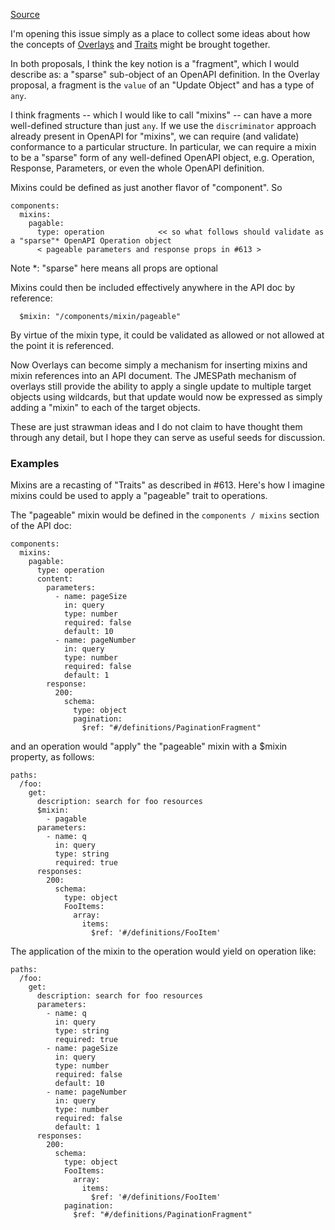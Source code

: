 [Source](https://github.com/OAI/OpenAPI-Specification/issues/1843)


I'm opening this issue simply as a place to collect some ideas about how the concepts of [Overlays](#1722) and [Traits](#613) might be brought together.

In both proposals, I think the key notion is a "fragment", which I would describe as: a "sparse" sub-object of an OpenAPI definition.  In the Overlay proposal, a fragment is the `value` of an "Update Object" and has a type of `any`.

I think fragments -- which I would like to call "mixins" -- can have a more well-defined structure than just `any`.  If we use the `discriminator` approach already present in OpenAPI for "mixins", we can require (and validate) conformance to a particular structure.  In particular, we can require a mixin to be a "sparse" form of any well-defined OpenAPI object, e.g. Operation, Response, Parameters, or even the whole OpenAPI definition.

Mixins could be defined as just another flavor of "component".  So
```
components:
  mixins:
    pagable:
      type: operation            << so what follows should validate as a "sparse"* OpenAPI Operation object 
      < pageable parameters and response props in #613 >
```

Note *: "sparse" here means all props are optional

Mixins could then be included effectively anywhere in the API doc by reference:
```
  $mixin: "/components/mixin/pageable"
```

By virtue of the mixin type, it could be validated as allowed or not allowed at the point it is referenced.

Now Overlays can become simply a mechanism for inserting mixins and mixin references into an API document.  The JMESPath mechanism of overlays still provide the ability to apply a single update to multiple target objects using wildcards, but that update would now be expressed as simply adding a "mixin" to each of the target objects.

These are just strawman ideas and I do not claim to have thought them through any detail, but I hope they can serve as useful seeds for discussion.

### Examples

Mixins are a recasting of "Traits" as described in #613. Here's how I imagine mixins could be used to apply a "pageable" trait to operations.

The "pageable" mixin would be defined in the `components / mixins` section of the API doc:

```
components:
  mixins:
    pagable:
      type: operation
      content:
        parameters:
          - name: pageSize
            in: query
            type: number
            required: false
            default: 10
          - name: pageNumber
            in: query
            type: number
            required: false
            default: 1
        response:
          200:
            schema:
              type: object
              pagination:
                $ref: "#/definitions/PaginationFragment"
```

and an operation would "apply" the "pageable" mixin with a $mixin property, as follows:
```
paths:
  /foo:
    get:
      description: search for foo resources
      $mixin: 
        - pagable
      parameters:
        - name: q
          in: query
          type: string
          required: true
      responses:
        200:
          schema:
            type: object
            FooItems:
              array:
                items:
                  $ref: '#/definitions/FooItem'
```

The application of the mixin to the operation would yield on operation like:
```
paths:
  /foo:
    get:
      description: search for foo resources
      parameters:
        - name: q
          in: query
          type: string
          required: true
        - name: pageSize
          in: query
          type: number
          required: false
          default: 10
        - name: pageNumber
          in: query
          type: number
          required: false
          default: 1
      responses:
        200:
          schema:
            type: object
            FooItems:
              array:
                items:
                  $ref: '#/definitions/FooItem'
            pagination:
              $ref: "#/definitions/PaginationFragment"
```